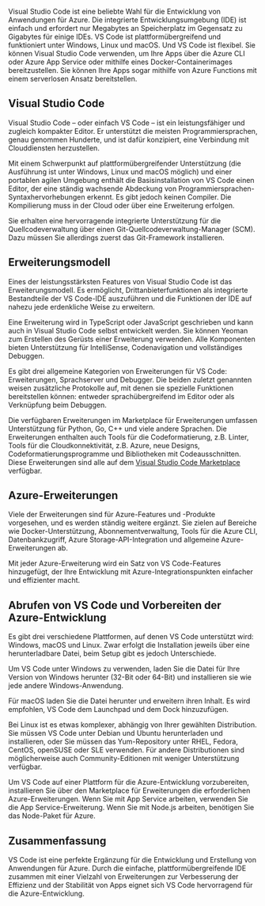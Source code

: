 Visual Studio Code ist eine beliebte Wahl für die Entwicklung von Anwendungen für Azure. Die integrierte Entwicklungsumgebung (IDE) ist einfach und erfordert nur Megabytes an Speicherplatz im Gegensatz zu Gigabytes für einige IDEs. VS Code ist plattformübergreifend und funktioniert unter Windows, Linux und macOS. Und VS Code ist flexibel. Sie können Visual Studio Code verwenden, um Ihre Apps über die Azure CLI oder Azure App Service oder mithilfe eines Docker-Containerimages bereitzustellen. Sie können Ihre Apps sogar mithilfe von Azure Functions mit einem serverlosen Ansatz bereitstellen. 

## <a name="visual-studio-code"></a>Visual Studio Code

Visual Studio Code – oder einfach VS Code – ist ein leistungsfähiger und zugleich kompakter Editor. Er unterstützt die meisten Programmiersprachen, genau genommen Hunderte, und ist dafür konzipiert, eine Verbindung mit Clouddiensten herzustellen.

Mit einem Schwerpunkt auf plattformübergreifender Unterstützung (die Ausführung ist unter Windows, Linux und macOS möglich) und einer portablen agilen Umgebung enthält die Basisinstallation von VS Code einen Editor, der eine ständig wachsende Abdeckung von Programmiersprachen-Syntaxhervorhebungen erkennt. Es gibt jedoch keinen Compiler. Die Kompilierung muss in der Cloud oder über eine Erweiterung erfolgen.

Sie erhalten eine hervorragende integrierte Unterstützung für die Quellcodeverwaltung über einen Git-Quellcodeverwaltung-Manager (SCM). Dazu müssen Sie allerdings zuerst das Git-Framework installieren.

## <a name="extension-model"></a>Erweiterungsmodell

Eines der leistungsstärksten Features von Visual Studio Code ist das Erweiterungsmodell. Es ermöglicht, Drittanbieterfunktionen als integrierte Bestandteile der VS Code-IDE auszuführen und die Funktionen der IDE auf nahezu jede erdenkliche Weise zu erweitern.

Eine Erweiterung wird in TypeScript oder JavaScript geschrieben und kann auch in Visual Studio Code selbst entwickelt werden. Sie können Yeoman zum Erstellen des Gerüsts einer Erweiterung verwenden. Alle Komponenten bieten Unterstützung für IntelliSense, Codenavigation und vollständiges Debuggen.

Es gibt drei allgemeine Kategorien von Erweiterungen für VS Code: Erweiterungen, Sprachserver und Debugger. Die beiden zuletzt genannten weisen zusätzliche Protokolle auf, mit denen sie spezielle Funktionen bereitstellen können: entweder sprachübergreifend im Editor oder als Verknüpfung beim Debuggen.

Die verfügbaren Erweiterungen im Marketplace für Erweiterungen umfassen Unterstützung für Python, Go, C++ und viele andere Sprachen. Die Erweiterungen enthalten auch Tools für die Codeformatierung, z.B. Linter, Tools für die Cloudkonnektivität, z.B. Azure, neue Designs, Codeformatierungsprogramme und Bibliotheken mit Codeausschnitten. Diese Erweiterungen sind alle auf dem [Visual Studio Code Marketplace](https://marketplace.visualstudio.com/) verfügbar.

## <a name="azure-extensions"></a>Azure-Erweiterungen

Viele der Erweiterungen sind für Azure-Features und -Produkte vorgesehen, und es werden ständig weitere ergänzt. Sie zielen auf Bereiche wie Docker-Unterstützung, Abonnementverwaltung, Tools für die Azure CLI, Datenbankzugriff, Azure Storage-API-Integration und allgemeine Azure-Erweiterungen ab.

Mit jeder Azure-Erweiterung wird ein Satz von VS Code-Features hinzugefügt, der Ihre Entwicklung mit Azure-Integrationspunkten einfacher und effizienter macht.

## <a name="getting-vs-code-and-preparing-for-azure-development"></a>Abrufen von VS Code und Vorbereiten der Azure-Entwicklung

Es gibt drei verschiedene Plattformen, auf denen VS Code unterstützt wird: Windows, macOS und Linux. Zwar erfolgt die Installation jeweils über eine herunterladbare Datei, beim Setup gibt es jedoch Unterschiede.

Um VS Code unter Windows zu verwenden, laden Sie die Datei für Ihre Version von Windows herunter (32-Bit oder 64-Bit) und installieren sie wie jede andere Windows-Anwendung.

Für macOS laden Sie die Datei herunter und erweitern ihren Inhalt. Es wird empfohlen, VS Code dem Launchpad und dem Dock hinzuzufügen.

Bei Linux ist es etwas komplexer, abhängig von Ihrer gewählten Distribution. Sie müssen VS Code unter Debian und Ubuntu herunterladen und installieren, oder Sie müssen das Yum-Repository unter RHEL, Fedora, CentOS, openSUSE oder SLE verwenden. Für andere Distributionen sind möglicherweise auch Community-Editionen mit weniger Unterstützung verfügbar.

Um VS Code auf einer Plattform für die Azure-Entwicklung vorzubereiten, installieren Sie über den Marketplace für Erweiterungen die erforderlichen Azure-Erweiterungen. Wenn Sie mit App Service arbeiten, verwenden Sie die App Service-Erweiterung. Wenn Sie mit Node.js arbeiten, benötigen Sie das Node-Paket für Azure.

## <a name="summary"></a>Zusammenfassung

VS Code ist eine perfekte Ergänzung für die Entwicklung und Erstellung von Anwendungen für Azure. Durch die einfache, plattformübergreifende IDE zusammen mit einer Vielzahl von Erweiterungen zur Verbesserung der Effizienz und der Stabilität von Apps eignet sich VS Code hervorragend für die Azure-Entwicklung.
